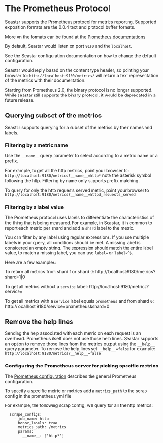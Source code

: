 # The Prometheus Protocol

Seastar supports the Prometheus protocol for metrics reporting.
Supported exposition formats are the 0.0.4 text and protocol buffer formats.

More on the formats can be found at the [Prometheus documentations](https://prometheus.io/docs/instrumenting/exposition_formats/)

By default, Seastar would listen on port `9180` and the `localhost`.

See the Seastar configuration documentation on how to change the default configuration.

Seastar would reply based on the content type header, so pointing your browser to:
`http://localhost:9180/metrics/` will return a text representation of the metrics with their documentation.

Starting from Prometheus 2.0, the binary protocol is no longer supported.
While seastar still supports the binary protocol, it would be deprecated in a future release.

## Querying subset of the metrics
Seastar supports querying for a subset of the metrics by their names and labels.

### Filtering by a metric name
Use the `__name__` query parameter to select according to a metric name or a prefix.

For example, to get all the http metrics, point your browser to:
`http://localhost:9180/metrics?__name__=http*` note the asterisk symbol following the http.
Filtering by name only supports prefix matching.

To query for only the http requests served metric, point your browser to `http://localhost:9180/metrics?__name__=httpd_requests_served`

### Filtering by a label value
The Prometheus protocol uses labels to differentiate the characteristics of the thing that is being measured.
For example, in Seastar, it is common to report each metric per shard and add a `shard` label to the metric.

You can filter by any label using regular expressions. If you use multiple labels in your query, all conditions should be met.
A missing label is considered an empty string. The expression should match the entire label value,
to match a missing label, you can use `label=` or `label=^$`.

Here are a few examples:

To return all metrics from shard 1 or shard 0:
http://localhost:9180/metrics?shard=1|0

To get all metrics without a `service` label:
http://localhost:9180/metrics?service=

To get all metrics with a `service` label equals `prometheus` and from shard `0`:
http://localhost:9180/service=prometheus&shard=0

## Remove the help lines
Sending the help associated with each metric on each request is an overhead.
Prometheus itself does not use those help lines.
Seastar supports an option to remove those lines from the metrics output using the `__help__` query parameter.
To remove the help lines set `__help__=false`
for example:
`http://localhost:9180/metrics?__help__=false`

### Configuring the Prometheus server for picking specific metrics
The [Prometheus configuration](https://prometheus.io/docs/prometheus/1.8/configuration/configuration/) describes the general Prometheus configuration.

To specify a specific metric or metrics add a `metrics_path` to the scrap config in the prometheus.yml file

For example, the following scrap config, will query for all the http metrics:

```
  scrape_configs:
    - job_name: http
      honor_labels: true
      metrics_path: /metrics
      params:
        __name__: ['http*']
``` 

